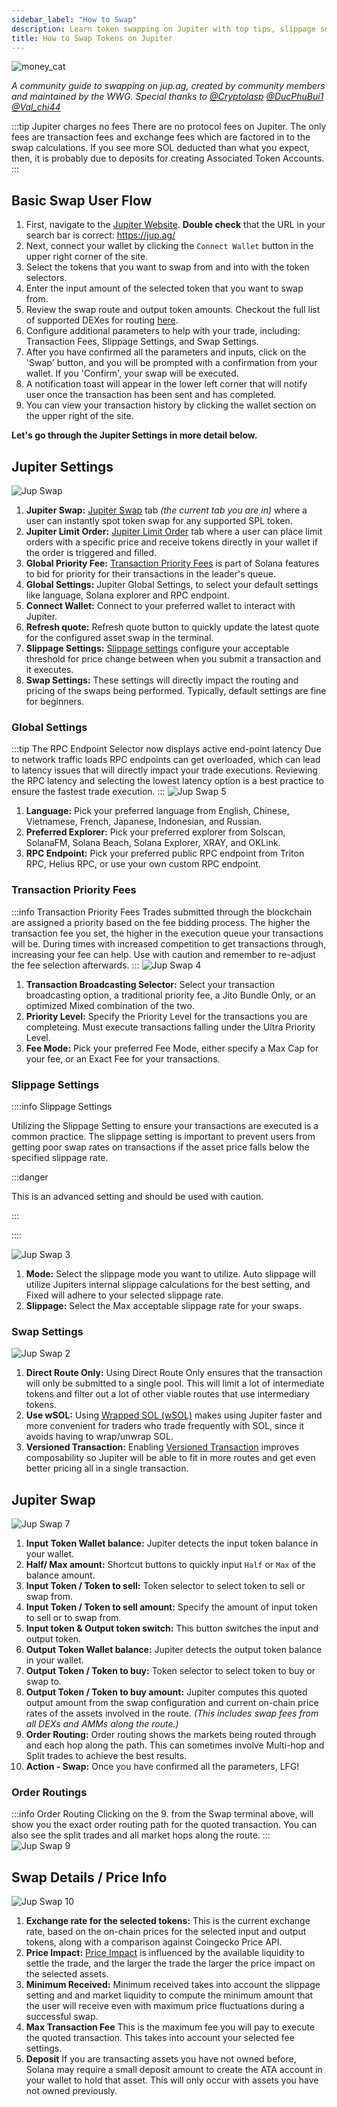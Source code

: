 ```yaml
---
sidebar_label: "How to Swap"
description: Learn token swapping on Jupiter with top tips, slippage settings, and easy dApp navigation.
title: How to Swap Tokens on Jupiter
---
```


<head>
    <title>How to Swap Tokens on Jupiter: Step By Step</title>
    <meta name="twitter:card" content="summary" />
</head>


![money_cat](../img/money_cat.png)

*A community guide to swapping on jup.ag, created by community members and maintained by the WWG. Special thanks to [@Cryptolasp](https://twitter.com/cryptolasp) [@DucPhuBui1](https://twitter.com/DucPhuBui1) [@Val_chi44](https://twitter.com/Val_chi44)*

:::tip Jupiter charges no fees
There are no protocol fees on Jupiter.  The only fees are transaction fees and exchange fees which are factored in to the swap calculations. If you see more SOL deducted than what you expect, then, it is probably due to deposits for creating Associated Token Accounts.
:::

## Basic Swap User Flow

1. First, navigate to the [Jupiter Website](https://jup.ag/). **Double check** that the URL in your search bar is correct: https://jup.ag/
2. Next, connect your wallet by clicking the `Connect Wallet` button in the upper right corner of the site.
3. Select the tokens that you want to swap from and into with the token selectors.
4. Enter the input amount of the selected token that you want to swap from.
5. Review the swap route and output token amounts. Checkout the full list of supported DEXes for routing [here](/partners).
6. Configure additional parameters to help with your trade, including: Transaction Fees, Slippage Settings, and Swap Settings.
7. After you have confirmed all the parameters and inputs, click on the 'Swap' button, and you will be prompted with a confirmation from your wallet. If you 'Confirm', your swap will be executed.
8. A notification toast will appear in the lower left corner that will notify user once the transaction has been sent and has completed.
9. You can view your transaction history by clicking the wallet section on the upper right of the site.

**Let's go through the Jupiter Settings in more detail below.**

## Jupiter Settings

![Jup Swap](../img/jup-swap/jup-swap-1.png 'Main jupiter swap screen showing basic user settings and configuration options.')

1. **Jupiter Swap:** [Jupiter Swap](https://jup.ag/) tab *(the current tab you are in)* where a user can instantly spot token swap for any supported SPL token.
2. **Jupiter Limit Order:** [Jupiter Limit Order](https://jup.ag/limit) tab where a user can place limit orders with a specific price and receive tokens directly in your wallet if the order is triggered and filled.
3. **Global Priority Fee:** [Transaction Priority Fees](https://docs.solana.com/proposals/fee_transaction_priority) is part of Solana features to bid for priority for their transactions in the leader's queue. 
4. **Global Settings:** Jupiter Global Settings, to select your default settings like language, Solana explorer and RPC endpoint.
5. **Connect Wallet:** Connect to your preferred wallet to interact with Jupiter.
6. **Refresh quote:** Refresh quote button to quickly update the latest quote for the configured asset swap in the terminal.
7. **Slippage Settings:** [Slippage settings](./price-impact-slippage-price-warning) configure your acceptable threshold for price change between when you submit a transaction and it executes.
8. **Swap Settings:** These settings will directly impact the routing and pricing of the swaps being performed. Typically, default settings are fine for beginners.

### Global Settings
:::tip The RPC Endpoint Selector now displays active end-point latency
Due to network traffic loads RPC endpoints can get overloaded, which can lead to latency issues that will directly impact your trade executions. Reviewing the RPC latency and selecting the lowest latency option is a best practice to ensure the fastest trade execution.
:::
![Jup Swap 5](../img/jup-swap/jup-swap-2.png 'Global settings for Jupiter Swap, including language, preferred explorer and RPC endpoint.')

   1. **Language:** Pick your preferred language from English, Chinese, Vietnamese, French, Japanese, Indonesian, and Russian.
   2. **Preferred Explorer:** Pick your preferred explorer from Solscan, SolanaFM, Solana Beach, Solana Explorer, XRAY, and OKLink.
   3. **RPC Endpoint:** Pick your preferred public RPC endpoint from Triton RPC, Helius RPC, or use your own custom RPC endpoint.

### Transaction Priority Fees
:::info Transaction Priority Fees
Trades submitted through the blockchain are assigned a priority based on the fee bidding process. The higher the transaction fee you set, the higher in the execution queue your transactions will be. During times with increased competition to get transactions through, increasing your fee can help. Use with caution and remember to re-adjust the fee selection afterwards.
:::
![Jup Swap 4](../img/jup-swap/jup-swap-3.png 'Priority fee settings, including Jito tips, fee mode, and priority levels.')

   1. **Transaction Broadcasting Selector:** Select your transaction broadcasting option, a traditional priority fee, a Jito Bundle Only, or an optimized Mixed combination of the two. 
   2. **Priority Level:** Specify the Priority Level for the transactions you are completeing. Must execute transactions falling under the Ultra Priority Level.
   3. **Fee Mode:** Pick your preferred Fee Mode, either specify a Max Cap for your fee, or an Exact Fee for your transactions.

### Slippage Settings
::::info Slippage Settings

Utilizing the Slippage Setting to ensure your transactions are executed is a common practice. The slippage setting is important to prevent users from getting poor swap rates on transactions if the asset price falls below the specified slippage rate.

:::danger

This is an advanced setting and should be used with caution. 

:::

::::

![Jup Swap 3](../img/jup-swap/jup-swap-4.png 'Slippage settings allow you the user to change mode from fixed to Auto and set the percentage.')

   1. **Mode:** Select the slippage mode you want to utilize. Auto slippage will utilize Jupiters internal slippage calculations for the best setting, and Fixed will adhere to your selected slippage rate.
   2. **Slippage:** Select the Max acceptable slippage rate for your swaps.

### Swap Settings
![Jup Swap 2](../img/jup-swap/jup-swap-5.png 'General swap settings for wSOL, versioned transactions, and utilizing direct routes.')

   1. **Direct Route Only:** Using Direct Route Only ensures that the transaction will only be submitted to a single pool. This will limit a lot of intermediate tokens and filter out a lot of other viable routes that use intermediary tokens.
   2. **Use wSOL:** Using [Wrapped SOL (wSOL)](../general/wrapped-sol) makes using Jupiter faster and more convenient for traders who trade frequently with SOL, since it avoids having to wrap/unwrap SOL.
   3. **Versioned Transaction:** Enabling [Versioned Transaction](/docs/additional-topics/composing-with-versioned-transaction) improves composability so Jupiter will be able to fit in more routes and get even better pricing all in a single transaction.

## Jupiter Swap

![Jup Swap 7](../img/jup-swap/jup-swap-6.png 'The main jupiter swap user interface, showing a variety of features described below.')

1. **Input Token Wallet balance:** Jupiter detects the input token balance in your wallet.
2. **Half/ Max amount:** Shortcut buttons to quickly input `Half` or `Max` of the balance amount.
3. **Input Token / Token to sell:** Token selector to select token to sell or swap from.
4. **Input Token / Token to sell amount:** Specify the amount of input token to sell or to swap from.
5. **Input token & Output token switch:** This button switches the input and output token.
6. **Output Token Wallet balance:** Jupiter detects the output token balance in your wallet.
7. **Output Token / Token to buy:** Token selector to select token to buy or swap to.
8. **Output Token / Token to buy amount:** Jupiter computes this quoted output amount from the swap configuration and current on-chain price rates of the assets involved in the route. *(This includes swap fees from all DEXs and AMMs along the route.)*
9. **Order Routing:** Order routing shows the markets being routed through and each hop along the path. This can sometimes involve Multi-hop and Split trades to achieve the best results.
10. **Action - Swap:** Once you have confirmed all the parameters, LFG!

### Order Routings
:::info Order Routing
Clicking on the 9. from the Swap terminal above, will show you the exact order routing path for the quoted transaction. You can also see the split trades and all market hops along the route.
:::
![Jup Swap 9](../img/jup-swap/jup-swap-7.png 'The order routing map shows how your tokens swapped through multiple liquidity pools.')

## Swap Details / Price Info

![Jup Swap 10](../img/jup-swap/jup-swap-8.png 'The collapsable "Price Info" menu shows granular details for price impact, transaction fee, and deposit amount.')

1. **Exchange rate for the selected tokens:** This is the current exchange rate, based on the on-chain prices for the selected input and output tokens, along with a comparison against Coingecko Price API.
2. **Price Impact:** [Price Impact](./price-impact-slippage-price-warning#price-impact) is influenced by the available liquidity to settle the trade, and the larger the trade the larger the price impact on the selected assets.
3. **Minimum Received:** Minimum received takes into account the slippage setting and and market liquidity to compute the minimum amount that the user will receive even with maximum price fluctuations during a successful swap.
4. **Max Transaction Fee** This is the maximum fee you will pay to execute the quoted transaction. This takes into account your selected fee settings.
5. **Deposit** If you are transacting assets you have not owned before, Solana may require a small deposit amount to create the ATA account in your wallet to hold that asset. This will only occur with assets you have not owned previously. 

